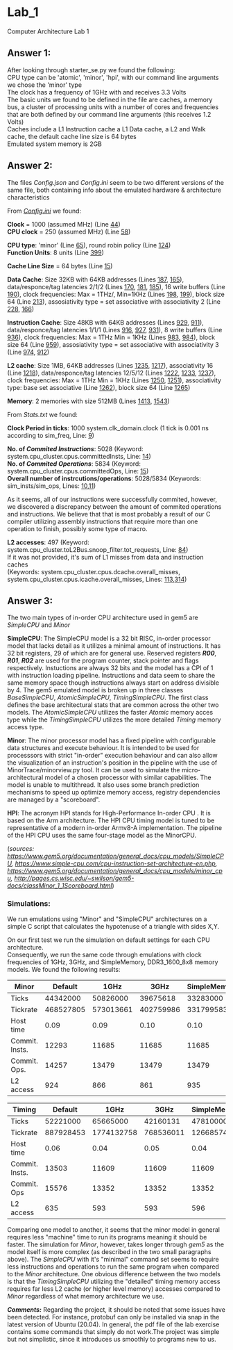 # Lab_1
Computer Architecture Lab 1

## Answer 1:
After looking through starter_se.py we found the following:  
CPU type can be 'atomic', 'minor', 'hpi', with our command line arguments we chose the 'minor' type  
The clock has a frequency of 1GHz with and receives 3.3 Volts  
The basic units we found to be defined in the file are caches, a memory bus, a cluster of processing units with a number of cores and frequencies that are both defined by our command line arguments (this receives 1.2 Volts)  
Caches include a L1 Instruction cache a L1 Data cache, a L2 and Walk cache, the default cache line size is 64 bytes  
Emulated system memory is 2GB  

## Answer 2:
The files _Config.json_ and _Config.ini_ seem to be two different versions of the same file, both containing info about the emulated hardware & architecture characteristics  

From [_Config.ini_](Stats/starterConfig.ini) we found:  
  
**Clock** = 1000 (assumed MHz) (Line [44](Stats/starterConfig.ini#L44))  
**CPU clock** = 250 (assumed MHz) (Line [58](Stats/starterConfig.ini#L58))  
  
**CPU type**: 'minor' (Line [65](Stats/starterConfig.ini#L65)), round robin policy (Line [124](Stats/starterConfig.ini#L124))  
**Function Units**: 8 units (Line [399](Stats/starterConfig.ini#L399))  
  
**Cache Line Size** = 64 bytes (Line [15](Stats/starterConfig.ini#L15))  
  
**Data Cache**: Size 32KB with 64KB addresses (Lines [187](Stats/starterConfig.ini#L187), [165](Stats/starterConfig.ini#L165)), data/responce/tag latencies 2/1/2 (Lines [170](Stats/starterConfig.ini#L170), [181](Stats/starterConfig.ini#L181), [185](Stats/starterConfig.ini#L185)), 16 write buffers (Line [190](Stats/starterConfig.ini#L190)), clock frequencies: Max = 1THz/, Min=1KHz (Lines [198](Stats/starterConfig.ini#L198), [199](Stats/starterConfig.ini#L199)), block size 64 (Line [213](Stats/starterConfig.ini#L213)), assosiativity type = set associative with associativity 2 (Line [228](Stats/starterConfig.ini#L228), [166](Stats/starterConfig.ini#L166))  
  
**Instruction Cache**: Size 48KB with 64KB addresses (Lines [929](Stats/starterConfig.ini#L929), [911](Stats/starterConfig.ini#L911)), data/responce/tag latencies 1/1/1 (Lines [916](Stats/starterConfig.ini#L916), [927](Stats/starterConfig.ini#L927), [931](Stats/starterConfig.ini#L931)), 8 write buffers (Line [936](Stats/starterConfig.ini#L936)), clock frequencies: Max = 1THz Min = 1KHz (Lines [983](Stats/starterConfig.ini#L983), [984](Stats/starterConfig.ini#L984)), block size 64 (Line [959](Stats/starterConfig.ini#L959)), assosiativity type =  set associative with associativity 3 (Line [974](Stats/starterConfig.ini#L974), [912](Stats/starterConfig.ini#L912))  
  
**L2 cache**: Size 1MB, 64KB addresses (Lines [1235](Stats/starterConfig.ini#L1235), [1217](Stats/starterConfig.ini#L1217)), associativity 16 (Line [1218](Stats/starterConfig.ini#L1218)), data/responce/tag latencies 12/5/12 (Lines [1222](Stats/starterConfig.ini#L1222), [1233](Stats/starterConfig.ini#L1233), [1237](Stats/starterConfig.ini#L1237)), clock frequencies: Max = 1THz Min = 1KHz (Lines [1250](Stats/starterConfig.ini#L1250), [1251](Stats/starterConfig.ini#L1251)), associativity type: base set associative (Line [1262](Stats/starterConfig.ini#L1262)), block size 64 (Line [1265](Stats/starterConfig.ini#L1265))  
  
**Memory**: 2 memories with size 512MB (Lines [1413](Stats/starterConfig.ini#L1413), [1543](Stats/starterConfig.ini#L1543))  
  
From _Stats.txt_ we found:  
  
**Clock Period in ticks**: 1000 system.clk_domain.clock (1 tick is 0.001 ns according to sim_freq, Line: [9](Stats/starterStats.txt#L9))  
  
**No. of _Commited Instructions_**: 5028 (Keyword: system.cpu_cluster.cpus.committedInsts, Line: [14](Stats/starterStats.txt#L14))  
**No. of _Commited Operations_**: 5834 (Keyword: system.cpu_cluster.cpus.committedOps, Line: [15](Stats/starterStats.txt#L15))  
**Overall number of instrcutions/operations**: 5028/5834 (Keywords: sim_insts/sim_ops, Lines: [10](Stats/starterStats.txt#L10),[11](Stats/starterStats.txt#L11))  
  
As it seems, all of our instructions were successfully commited, however, we discovered a discrepancy between the amount of commited operations and instructions. We believe that that is most probably a result of our C compiler utilizing assembly instructions that require more than one operation to finish, possibly some type of macro.  
  
**L2 accesses**: 497 (Keyword: system.cpu_cluster.toL2Bus.snoop_filter.tot_requests, Line: [84](Stats/starterStats.txt#L84))  
If it was not provided, it's sum of L1 misses from data and instruction caches  
(Keywords: system.cpu_cluster.cpus.dcache.overall_misses, system.cpu_cluster.cpus.icache.overall_misses, Lines: [113](Stats/starterStats.txt#113),[314](Stats/starterStats.txt#L314))  

## Answer 3:  
The two main types of in-order CPU architecture used in gem5 are _SimpleCPU_ and _Minor_  

**SimpleCPU**: The SimpleCPU model is a 32 bit RISC, in-order processor model that lacks detail as it utilizes a minimal amount of instructions. It has 32 bit registers, 29 of which are for general use. Reserved registers **_R00_**, **_R01_**, **_R02_** are used for the program counter, stack pointer and flags respectively. Instuctions are always 32 bits and the model has a CPI of 1 with instruction loading pipeline. Instructions and data seem to share the same memory space though instructions always start on address divisible by 4. The gem5 emulated model is broken up in three classes _BaseSimpleCPU_, _AtomicSimpleCPU_, _TimingSimpleCPU_. The first class defines the base architectural stats that are common across the other two models. The _AtomicSimpleCPU_ utilizes the faster _Atomic_ memory acces type while the _TimingSimpleCPU_ utilizes the more detailed _Timing_ memory access type.  

**Minor**: The minor processor model has a fixed pipeline with configurable data structures and execute behaviour. It is intended to be used for processsors with strict "in-order" execution behaviour and can also allow the visualization of an instruction's position in the pipeline with the use of MinorTrace/minorview.py tool. It can be used to simulate the micro-architectural model of a chosen processor with similar capabilities. The model is unable to multithread. It also uses some branch prediction mechanisms to speed up optimize memory access, registry dependencies are managed by a "scoreboard".  

**HPI**: The acronym HPI stands for High-Performance In-order CPU . It is based on the Arm architecture. The HPI CPU timing model is tuned to be representative of a modern in-order Armv8-A implementation. The pipeline of the HPI CPU uses the same four-stage model as the MinorCPU.

(_sources: https://www.gem5.org/documentation/general_docs/cpu_models/SimpleCPU, https://www.simple-cpu.com/cpu-instruction-set-architecture-en.php, https://www.gem5.org/documentation/general_docs/cpu_models/minor_cpu, http://pages.cs.wisc.edu/~swilson/gem5-docs/classMinor_1_1Scoreboard.html_)  

### Simulations:  
We run emulations using "Minor" and "SimpleCPU" architectures on a simple C script that calculates the hypotenuse of a triangle with sides X,Y.  

On our first test we run the simulation on default settings for each CPU architecture.  
Consequently, we run the same code through emulations with clock frequencies of 1GHz, 3GHz, and SimpleMemory, DDR3_1600_8x8 memory models. We found the following results:  
  
| Minor          | Default   |    1GHz    |    3GHz    | SimpleMemory |    DDR3     |
|----------------|-----------|------------|------------|--------------|-------------|
| Ticks          | 44342000  | 50826000   | 39675618   | 33283000     | 42042000    |
| Tickrate       | 468527805 | 573013661  | 402759986  | 331799583    | 425173254   |
| Host time      | 0.09      | 0.09       | 0.10       | 0.10         | 0.10        |
| Commit. Insts. | 12293     | 11685      | 11685      | 11685        | 11685       |
| Commit. Ops.   | 14257     | 13479      | 13479      | 13479        | 13479       |
| L2 access      | 924       | 866        | 861        | 935          | 866         |
  
| Timing         | Default   |    1GHz    |    3GHz    | SimpleMemory |    DDR3     |
|----------------|-----------|------------|------------|--------------|-------------|
| Ticks          | 52221000  | 65665000   |  42160131  |   47810000   |  39945000   |
| Tickrate       | 887928453 | 1774132758 |  768536011 |   1266857438 |  714996338  |
| Host time      | 0.06      | 0.04       |  0.05      |   0.04       |  0.06       |
| Commit. Insts. | 13503     | 11609      |  11609     |   11609      |  11609      |
| Commit. Ops    | 15576     | 13352      |  13352     |   13352      |  13352      |
| L2 access      | 635       | 593        |  593       |   596        |  593        |

Comparing one model to another, it seems that the minor model in general requires less "machine" time to run its programs meaning it should be faster. The simulation for _Minor_, however, takes longer through _gem5_ as the model itself is more complex (as described in the two small paragraphs above). The _SimpleCPU_ with it's "minimal" command set seems to require less instructions and operations to run the same program when compared to the _Minor_ architecture. One obvious difference between the two models is that the _TimingSimpleCPU_ utilizing the "detailed" timing memory access requires far less L2 cache (or higher level memory) accesses compared to _Minor_ regardless of what memory architecture we use.  

**_Comments:_**
Regarding the project, it should be noted that some issues have been detected. For instance, protobuf can only be installed via snap in the latest version of Ubuntu (20.04). In general, the pdf file of the lab exercise contains some commands that simply do not work.The project was simple but not simplistic, since it introduces us smoothly to programs new to us.
